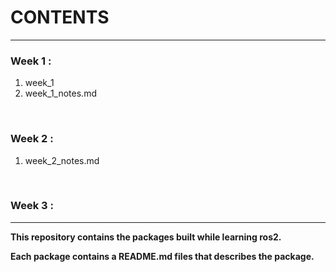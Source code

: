 
# **CONTENTS**
---

### **Week 1 :**
1. week_1
2. week_1_notes.md
<br>

### **Week 2 :**
1. week_2_notes.md
<br>

### **Week 3 :**




---
**This repository contains the packages built while learning ros2.**

**Each package contains a README.md files that describes the package.**





